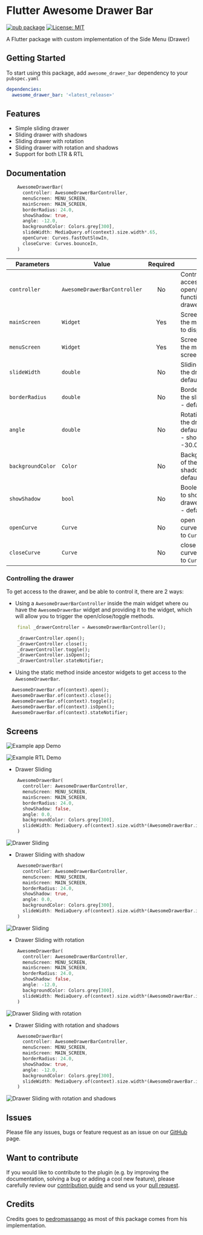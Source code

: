 # Flutter Awesome Drawer Bar

[![pub package](https://img.shields.io/pub/v/awesome_drawer_bar.svg)](https://pub.dev/packages/awesome_drawer_bar) [![License: MIT](https://img.shields.io/badge/License-MIT-yellow.svg)](https://opensource.org/licenses/MIT)

A Flutter package with custom implementation of the Side Menu (Drawer)

## Getting Started

To start using this package, add `awesome_drawer_bar` dependency to your `pubspec.yaml`

```yaml
dependencies:
  awesome_drawer_bar: '<latest_release>'
```

## Features

* Simple sliding drawer
* Sliding drawer with shadows
* Sliding drawer with rotation
* Sliding drawer with rotation and shadows
* Support for both LTR & RTL


## Documentation

```dart
    AwesomeDrawerBar(
      controller: AwesomeDrawerBarController,
      menuScreen: MENU_SCREEN,
      mainScreen: MAIN_SCREEN,
      borderRadius: 24.0,
      showShadow: true,
      angle: -12.0,
      backgroundColor: Colors.grey[300],
      slideWidth: MediaQuery.of(context).size.width*.65,
      openCurve: Curves.fastOutSlowIn,
      closeCurve: Curves.bounceIn,
    )
```

| Parameters         | Value                  | Required  | Docs                                                                        |
| ------------------ |----------------------- | :-------: | --------------------------------------------------------------------------- |
| `controller`       | `AwesomeDrawerBarController` |    No     | Controller to have access to the open/close/toggle function of the drawer   |
| `mainScreen`       | `Widget`               |   Yes     | Screen containing the main content to display                               |
| `menuScreen`       | `Widget`               |   Yes     | Screen containing the menu/bottom screen                                    |
| `slideWidth`       | `double`               |    No     | Sliding width of the drawer - defaults to 275.0                             |
| `borderRadius`     | `double`               |    No     | Border radius of the slided content - defaults to 16.0                      |
| `angle`            | `double`               |    No     | Rotation angle of the drawer - defaults to -12.0 - should be 0.0 to -30.0   |
| `backgroundColor`  | `Color`                |    No     | Background color of the drawer shadows - defaults to white                  |
| `showShadow`       | `bool`                 |    No     | Boolean, whether to show the drawer shadows - defaults to false             |
| `openCurve`        | `Curve`                |    No     | open animation curve - defaults to `Curves.easeOut`                  |
| `closeCurve`       | `Curve`                |    No     | close animation curve - defaults to `Curves.easeOut`             |


### Controlling the drawer

To get access to the drawer, and be able to control it, there are 2 ways:

* Using a `AwesomeDrawerBarController` inside the main widget where ou have the `AwesomeDrawerBar` widget and providing it to the widget, which will allow you to trigger the open/close/toggle methods.
```dart
    final _drawerController = AwesomeDrawerBarController();

    _drawerController.open();
    _drawerController.close();
    _drawerController.toggle();
    _drawerController.isOpen();
    _drawerController.stateNotifier;
```

* Using the static method inside ancestor widgets to get access to the `AwesomeDrawerBar`.
```dart
  AwesomeDrawerBar.of(context).open();
  AwesomeDrawerBar.of(context).close();
  AwesomeDrawerBar.of(context).toggle();
  AwesomeDrawerBar.of(context).isOpen();
  AwesomeDrawerBar.of(context).stateNotifier;
```

## Screens

![Example app Demo](https://drive.google.com/uc?export=view&id=1xc6XwVVtpl0RK9IJEdheagM4d1ychQms)

![Example RTL Demo](https://drive.google.com/uc?export=view&id=1YLC60zJ6N637PB6IQDo4TIXY1qGSJ2ET)

* Drawer Sliding

```dart
    AwesomeDrawerBar(
      controller: AwesomeDrawerBarController,
      menuScreen: MENU_SCREEN,
      mainScreen: MAIN_SCREEN,
      borderRadius: 24.0,
      showShadow: false,
      angle: 0.0,
      backgroundColor: Colors.grey[300],
      slideWidth: MediaQuery.of(context).size.width*(AwesomeDrawerBar.isRTL()? .45: 0.65),
    )
```

![Drawer Sliding](https://drive.google.com/uc?export=view&id=1axuT4Geh08s_QjmED9VTZiwZ9dC_C17C)

* Drawer Sliding with shadow

```dart
    AwesomeDrawerBar(
      controller: AwesomeDrawerBarController,
      menuScreen: MENU_SCREEN,
      mainScreen: MAIN_SCREEN,
      borderRadius: 24.0,
      showShadow: true,
      angle: 0.0,
      backgroundColor: Colors.grey[300],
      slideWidth: MediaQuery.of(context).size.width*(AwesomeDrawerBar.isRTL()? .45: 0.65),
    )
```

![Drawer Sliding](https://drive.google.com/uc?export=view&id=1VNkUgtj_bhyYgWJ_Bs3yUpVNUJ30ToPL)

* Drawer Sliding with rotation

```dart
    AwesomeDrawerBar(
      controller: AwesomeDrawerBarController,
      menuScreen: MENU_SCREEN,
      mainScreen: MAIN_SCREEN,
      borderRadius: 24.0,
      showShadow: false,
      angle: -12.0,
      backgroundColor: Colors.grey[300],
      slideWidth: MediaQuery.of(context).size.width*(AwesomeDrawerBar.isRTL()? .45: 0.65),
    )
```

![Drawer Sliding with rotation](https://drive.google.com/uc?export=view&id=1xVYoZHnS9BFi5KicZtP3DY1vEiwZ4FyH)

* Drawer Sliding with rotation and shadows

```dart
    AwesomeDrawerBar(
      controller: AwesomeDrawerBarController,
      menuScreen: MENU_SCREEN,
      mainScreen: MAIN_SCREEN,
      borderRadius: 24.0,
      showShadow: true,
      angle: -12.0,
      backgroundColor: Colors.grey[300],
      slideWidth: MediaQuery.of(context).size.width*(AwesomeDrawerBar.isRTL()? .45: 0.65),
    )
```

![Drawer Sliding with rotation and shadows](https://drive.google.com/uc?export=view&id=1b-U25tIY36ka75Ju2jQT9BIUVHv-oNe6)


## Issues

Please file any issues, bugs or feature request as an issue on our [GitHub](https://github.com/medyas/awesome_drawer_bar/issues) page.

## Want to contribute

If you would like to contribute to the plugin (e.g. by improving the documentation, solving a bug or adding a cool new feature), please carefully review our [contribution guide](CONTRIBUTING.md) and send us your [pull request](https://github.com/medyas/awesome_drawer_bar/pulls).

## Credits

Credits goes to [pedromassango](https://github.com/pedromassango/flutter_delivery) as most of this package comes from his implementation.
